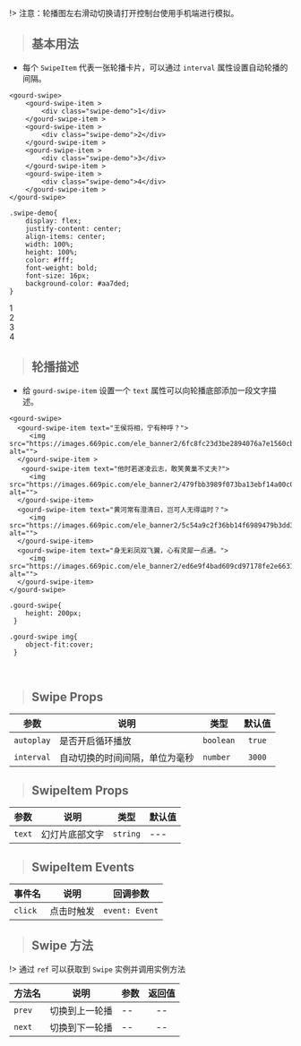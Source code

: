 <div id="gourd">

!> 注意：轮播图左右滑动切换请打开控制台使用手机端进行模拟。

> ## 基本用法

- 每个 `SwipeItem` 代表一张轮播卡片，可以通过 `interval` 属性设置自动轮播的间隔。

```
<gourd-swipe>
	<gourd-swipe-item >
		<div class="swipe-demo">1</div>
	</gourd-swipe-item >
	<gourd-swipe-item >
		<div class="swipe-demo">2</div>
	</gourd-swipe-item >
	<gourd-swipe-item >
		<div class="swipe-demo">3</div>
	</gourd-swipe-item >
	<gourd-swipe-item >
		<div class="swipe-demo">4</div>
	</gourd-swipe-item >
</gourd-swipe>
```

```
.swipe-demo{
	display: flex;
	justify-content: center;
	align-items: center;
	width: 100%;
	height: 100%;
	color: #fff;
	font-weight: bold;
	font-size: 16px;
	background-color: #aa7ded;
}
```

<output data-lang="output">
<gourd-swipe>
		<gourd-swipe-item >
			<div class="swipe-demo">1</div>
		</gourd-swipe-item >
		<gourd-swipe-item >
			<div class="swipe-demo">2</div>
		</gourd-swipe-item >
		<gourd-swipe-item >
			<div class="swipe-demo">3</div>
		</gourd-swipe-item >
		<gourd-swipe-item >
			<div class="swipe-demo">4</div>
		</gourd-swipe-item >
</gourd-swipe>
</output>


> ## 轮播描述

- 给 `gourd-swipe-item` 设置一个 `text` 属性可以向轮播底部添加一段文字描述。

```
<gourd-swipe>
  <gourd-swipe-item text="王侯将相，宁有种呼？">
     <img src="https://images.669pic.com/ele_banner2/6fc8fc23d3be2894076a7e1560cb1046.jpg" alt="">
  </gourd-swipe-item >
   <gourd-swipe-item text="他时若遂凌云志，敢笑黄巢不丈夫?">
     <img src="https://images.669pic.com/ele_banner2/479fbb3989f073ba13ebf14a00c0bf99.jpg" alt="">
  </gourd-swipe-item>
  <gourd-swipe-item text="黄河常有澄清日，岂可人无得运时？">
     <img src="https://images.669pic.com/ele_banner2/5c54a9c2f36bb14f6989479b3dd3484e.jpg" alt="">
  </gourd-swipe-item>
  <gourd-swipe-item text="身无彩凤双飞翼，心有灵犀一点通。">
     <img src="https://images.669pic.com/ele_banner2/ed6e9f4bad609cd97178fe2e6631cf76.jpg" alt="">
  </gourd-swipe-item>
</gourd-swipe>
```

```
.gourd-swipe{
	height: 200px;
 }
		
.gourd-swipe img{
	object-fit:cover;
 }
```

<output data-lang="output">

<gourd-swipe>
      <gourd-swipe-item text="王侯将相，宁有种呼？">
        <img src="https://images.669pic.com/ele_banner2/6fc8fc23d3be2894076a7e1560cb1046.jpg" alt="">
      </gourd-swipe-item >
      <gourd-swipe-item text="他时若遂凌云志，敢笑黄巢不丈夫?">
        <img src="https://images.669pic.com/ele_banner2/479fbb3989f073ba13ebf14a00c0bf99.jpg" alt="">
      </gourd-swipe-item>
      <gourd-swipe-item text="黄河常有澄清日，岂可人无得运时？">
        <img src="https://images.669pic.com/ele_banner2/5c54a9c2f36bb14f6989479b3dd3484e.jpg" alt="">
      </gourd-swipe-item>
      <gourd-swipe-item text="身无彩凤双飞翼，心有灵犀一点通。">
        <img src="https://images.669pic.com/ele_banner2/ed6e9f4bad609cd97178fe2e6631cf76.jpg" alt="">
      </gourd-swipe-item>
</gourd-swipe>

</output>


> ## Swipe Props

| 参数 | 说明 | 类型 | 默认值 |
| --- | --- | --- | :---: |
| `autoplay` | 是否开启循环播放 | `boolean` | `true` |
| `interval` | 自动切换的时间间隔，单位为毫秒 | `number` | `3000` |

> ## SwipeItem Props

| 参数 | 说明 | 类型 | 默认值 |
| --- | --- | --- | --- |
| `text` | 幻灯片底部文字 | `string` | --- |

> ## SwipeItem Events

| 事件名 | 说明 | 回调参数 |
| --- | --- | :---: |
| `click` | 点击时触发	 | `event: Event` |

> ## Swipe 方法

!> 通过 `ref` 可以获取到 `Swipe` 实例并调用实例方法


| 方法名 | 说明 | 参数 | 返回值 |
| --- | --- | --- | :---: |
| `prev` | 切换到上一轮播 | -- | -- |
| `next` | 切换到下一轮播 | -- | -- |


</div>